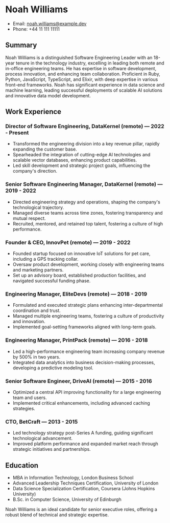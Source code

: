 # Noah Williams
- Email: noah.williams@example.dev
- Phone: +44 11 111 11111

## Summary
Noah Williams is a distinguished Software Engineering Leader with an 18-year tenure in the technology industry, excelling in leading both remote and in-office engineering teams. He has expertise in software development, process innovation, and enhancing team collaboration. Proficient in Ruby, Python, JavaScript, TypeScript, and Elixir, with deep expertise in various front-end frameworks. Noah has significant experience in data science and machine learning, leading successful deployments of scalable AI solutions and innovative data model development.

## Work Experience

### Director of Software Engineering, DataKernel (remote) — 2022 - Present
- Transformed the engineering division into a key revenue pillar, rapidly expanding the customer base.
- Spearheaded the integration of cutting-edge AI technologies and scalable vector databases, enhancing product capabilities.
- Led skill development and strategic project goals, influencing the company's direction.

### Senior Software Engineering Manager, DataKernel (remote) — 2019 - 2022
- Directed engineering strategy and operations, shaping the company's technological trajectory.
- Managed diverse teams across time zones, fostering transparency and mutual respect.
- Recruited, mentored, and retained top talent, fostering a culture of high performance.

### Founder & CEO, InnovPet (remote) — 2019 - 2022
- Founded startup focused on innovative IoT solutions for pet care, including a GPS tracking collar.
- Oversaw product development, working closely with engineering teams and marketing partners.
- Set up an advisory board, established production facilities, and navigated successful funding phase.

### Engineering Manager, EliteDevs (remote) — 2018 - 2019
- Formulated and executed strategic plans enhancing inter-departmental coordination and trust.
- Managed multiple engineering teams, fostering a culture of productivity and innovation.
- Implemented goal-setting frameworks aligned with long-term goals.

### Engineering Manager, PrintPack (remote) — 2016 - 2018
- Led a high-performance engineering team increasing company revenue by 500% in two years.
- Integrated data analytics into business decision-making processes, developing a predictive modeling tool.

### Senior Software Engineer, DriveAI (remote) — 2015 - 2016
- Optimized a central API improving functionality for a large engineering team and users.
- Implemented critical enhancements, including advanced caching strategies.

### CTO, BetCraft — 2013 - 2015
- Led technology strategy post-Series A funding, guiding significant technological advancement.
- Improved platform performance and expanded market reach through strategic initiatives and partnerships.

## Education

- MBA in Information Technology, London Business School
- Advanced Leadership Techniques Certification, University of London
- Data Science Specialization Certification, Coursera (Johns Hopkins University)
- B.Sc. in Computer Science, University of Edinburgh

Noah Williams is an ideal candidate for senior executive roles, offering a robust blend of technical and strategic expertise.